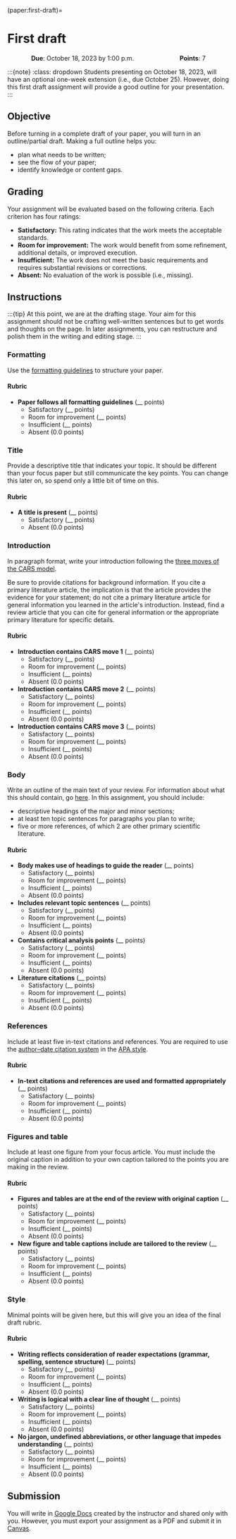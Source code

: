 (paper:first-draft)=
# First draft

<p style="text-align: center;">
    <object hspace="50">
        <strong>Due</strong></a>: October 18, 2023 by 1:00 p.m.
    </object>
    <object hspace="50">
        <strong>Points</strong></a>: 7
    </object>
</p>

:::{note}
:class: dropdown
Students presenting on October 18, 2023, will have an optional one-week extension (i.e., due October 25).
However, doing this first draft assignment will provide a good outline for your presentation.
:::


## Objective

Before turning in a complete draft of your paper, you will turn in an outline/partial draft.
Making a full outline helps you:

- plan what needs to be written;
- see the flow of your paper;
- identify knowledge or content gaps.

## Grading

Your assignment will be evaluated based on the following criteria.
Each criterion has four ratings:

- **Satisfactory:**
  This rating indicates that the work meets the acceptable standards.
- **Room for improvement:**
  The work would benefit from some refinement, additional details, or improved execution.
- **Insufficient:**
  The work does not meet the basic requirements and requires substantial revisions or corrections.
- **Absent:**
  No evaluation of the work is possible (i.e., missing).

## Instructions

:::{tip}
At this point, we are at the drafting stage.
Your aim for this assignment should not be crafting well-written sentences but to get words and thoughts on the page.
In later assignments, you can restructure and polish them in the writing and editing stage.
:::

### Formatting

Use the [formatting guidelines](paper:format-guidelines) to structure your paper.

#### Rubric

- **Paper follows all formatting guidelines** (__ points)
  - Satisfactory (__  points)
  - Room for improvement (__  points)
  - Insufficient (__ points)
  - Absent (0.0 points)

### Title

Provide a descriptive title that indicates your topic.
It should be different than your focus paper but still communicate the key points.
You can change this later on, so spend only a little bit of time on this.

#### Rubric

- **A title is present** (__ points)
  - Satisfactory (__  points)
  - Absent (0.0 points)

### Introduction

In paragraph format, write your introduction following the [three moves of the CARS model](cars-introduction).

Be sure to provide citations for background information.
If you cite a primary literature article, the implication is that the article provides the evidence for your statement; do not cite a primary literature article for general information you learned in the article's introduction.
Instead, find a review article that you can cite for general information or the appropriate primary literature for specific details.

#### Rubric

- **Introduction contains CARS move 1** (__ points)
  - Satisfactory (__  points)
  - Room for improvement (__  points)
  - Insufficient (__ points)
  - Absent (0.0 points)
- **Introduction contains CARS move 2** (__ points)
  - Satisfactory (__  points)
  - Room for improvement (__  points)
  - Insufficient (__ points)
  - Absent (0.0 points)
- **Introduction contains CARS move 3** (__ points)
  - Satisfactory (__  points)
  - Room for improvement (__  points)
  - Insufficient (__ points)
  - Absent (0.0 points)

### Body

Write an outline of the main text of your review.
For information about what this should contain, go [here](paper:format:body).
In this assignment, you should include:

- descriptive headings of the major and minor sections;
- at least ten topic sentences for paragraphs you plan to write;
- five or more references, of which 2 are other primary scientific literature.

#### Rubric

- **Body makes use of headings to guide the reader** (__ points)
  - Satisfactory (__  points)
  - Room for improvement (__  points)
  - Insufficient (__ points)
  - Absent (0.0 points)
- **Includes relevant topic sentences** (__ points)
  - Satisfactory (__  points)
  - Room for improvement (__  points)
  - Insufficient (__ points)
  - Absent (0.0 points)
- **Contains critical analysis points** (__ points)
  - Satisfactory (__  points)
  - Room for improvement (__  points)
  - Insufficient (__ points)
  - Absent (0.0 points)
- **Literature citations** (__ points)
  - Satisfactory (__  points)
  - Room for improvement (__  points)
  - Insufficient (__ points)
  - Absent (0.0 points)

### References

Include at least five in-text citations and references.
You are required to use the [author–date citation system](https://apastyle.apa.org/style-grammar-guidelines/citations/basic-principles/author-date) in the [APA style](https://apastyle.apa.org/style-grammar-guidelines/references).

#### Rubric

- **In-text citations and references are used and formatted appropriately** (__ points)
  - Satisfactory (__  points)
  - Room for improvement (__  points)
  - Insufficient (__ points)
  - Absent (0.0 points)

### Figures and table

Include at least one figure from your focus article.
You must include the original caption in addition to your own caption tailored to the points you are making in the review.

#### Rubric

- **Figures and tables are at the end of the review with original caption** (__ points)
  - Satisfactory (__  points)
  - Room for improvement (__  points)
  - Insufficient (__ points)
  - Absent (0.0 points)
- **New figure and table captions include are tailored to the review** (__ points)
  - Satisfactory (__  points)
  - Room for improvement (__  points)
  - Insufficient (__ points)
  - Absent (0.0 points)

### Style

Minimal points will be given here, but this will give you an idea of the final draft rubric.

#### Rubric

- **Writing reflects consideration of reader expectations (grammar, spelling, sentence structure)** (__ points)
  - Satisfactory (__  points)
  - Room for improvement (__  points)
  - Insufficient (__ points)
  - Absent (0.0 points)
- **Writing is logical with a clear line of thought** (__ points)
  - Satisfactory (__  points)
  - Room for improvement (__  points)
  - Insufficient (__ points)
  - Absent (0.0 points)
- **No jargon, undefined abbreviations, or other language that impedes understanding** (__ points)
  - Satisfactory (__  points)
  - Room for improvement (__  points)
  - Insufficient (__ points)
  - Absent (0.0 points)

## Submission

You will write in [Google Docs](https://docs.google.com/) created by the instructor and shared only with you.
However, you must export your assignment as a PDF and submit it in [Canvas](https://canvas.pitt.edu/).
